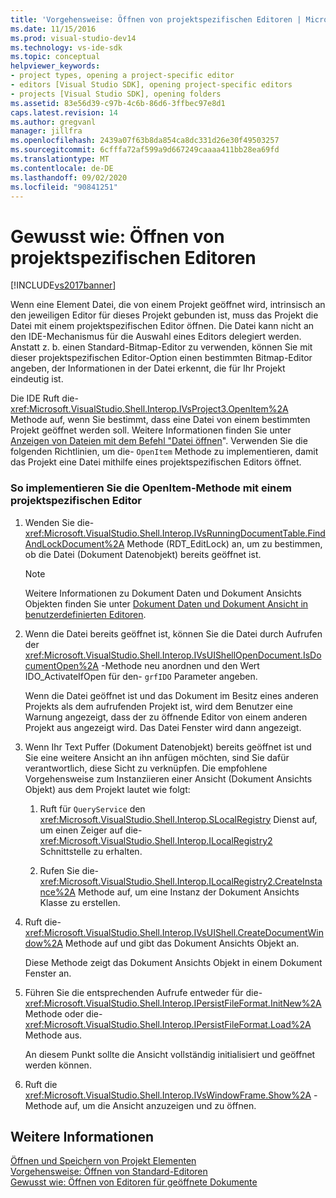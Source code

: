 ```yaml
---
title: 'Vorgehensweise: Öffnen von projektspezifischen Editoren | Microsoft-Dokumentation'
ms.date: 11/15/2016
ms.prod: visual-studio-dev14
ms.technology: vs-ide-sdk
ms.topic: conceptual
helpviewer_keywords:
- project types, opening a project-specific editor
- editors [Visual Studio SDK], opening project-specific editors
- projects [Visual Studio SDK], opening folders
ms.assetid: 83e56d39-c97b-4c6b-86d6-3ffbec97e8d1
caps.latest.revision: 14
ms.author: gregvanl
manager: jillfra
ms.openlocfilehash: 2439a07f63b8da854ca8dc331d26e30f49503257
ms.sourcegitcommit: 6cfffa72af599a9d667249caaaa411bb28ea69fd
ms.translationtype: MT
ms.contentlocale: de-DE
ms.lasthandoff: 09/02/2020
ms.locfileid: "90841251"
---
```

# <a name="how-to-open-project-specific-editors"></a>Gewusst wie: Öffnen von projektspezifischen Editoren
[!INCLUDE[vs2017banner](../includes/vs2017banner.md)]

Wenn eine Element Datei, die von einem Projekt geöffnet wird, intrinsisch an den jeweiligen Editor für dieses Projekt gebunden ist, muss das Projekt die Datei mit einem projektspezifischen Editor öffnen. Die Datei kann nicht an den IDE-Mechanismus für die Auswahl eines Editors delegiert werden. Anstatt z. b. einen Standard-Bitmap-Editor zu verwenden, können Sie mit dieser projektspezifischen Editor-Option einen bestimmten Bitmap-Editor angeben, der Informationen in der Datei erkennt, die für Ihr Projekt eindeutig ist.  
  
 Die IDE Ruft die- <xref:Microsoft.VisualStudio.Shell.Interop.IVsProject3.OpenItem%2A> Methode auf, wenn Sie bestimmt, dass eine Datei von einem bestimmten Projekt geöffnet werden soll. Weitere Informationen finden Sie unter [Anzeigen von Dateien mit dem Befehl "Datei öffnen](../extensibility/internals/displaying-files-by-using-the-open-file-command.md)". Verwenden Sie die folgenden Richtlinien, um die- `OpenItem` Methode zu implementieren, damit das Projekt eine Datei mithilfe eines projektspezifischen Editors öffnet.  
  
### <a name="to-implement-the-openitem-method-with-a-project-specific-editor"></a>So implementieren Sie die OpenItem-Methode mit einem projektspezifischen Editor  
  
1. Wenden Sie die- <xref:Microsoft.VisualStudio.Shell.Interop.IVsRunningDocumentTable.FindAndLockDocument%2A> Methode (RDT_EditLock) an, um zu bestimmen, ob die Datei (Dokument Datenobjekt) bereits geöffnet ist.  
  
    > [!NOTE]
    > Weitere Informationen zu Dokument Daten und Dokument Ansichts Objekten finden Sie unter [Dokument Daten und Dokument Ansicht in benutzerdefinierten Editoren](../extensibility/document-data-and-document-view-in-custom-editors.md).  
  
2. Wenn die Datei bereits geöffnet ist, können Sie die Datei durch Aufrufen der <xref:Microsoft.VisualStudio.Shell.Interop.IVsUIShellOpenDocument.IsDocumentOpen%2A> -Methode neu anordnen und den Wert IDO_ActivateIfOpen für den- `grfIDO` Parameter angeben.  
  
     Wenn die Datei geöffnet ist und das Dokument im Besitz eines anderen Projekts als dem aufrufenden Projekt ist, wird dem Benutzer eine Warnung angezeigt, dass der zu öffnende Editor von einem anderen Projekt aus angezeigt wird. Das Datei Fenster wird dann angezeigt.  
  
3. Wenn Ihr Text Puffer (Dokument Datenobjekt) bereits geöffnet ist und Sie eine weitere Ansicht an ihn anfügen möchten, sind Sie dafür verantwortlich, diese Sicht zu verknüpfen. Die empfohlene Vorgehensweise zum Instanziieren einer Ansicht (Dokument Ansichts Objekt) aus dem Projekt lautet wie folgt:  
  
    1. Ruft für `QueryService` den <xref:Microsoft.VisualStudio.Shell.Interop.SLocalRegistry> Dienst auf, um einen Zeiger auf die- <xref:Microsoft.VisualStudio.Shell.Interop.ILocalRegistry2> Schnittstelle zu erhalten.  
  
    2. Rufen Sie die- <xref:Microsoft.VisualStudio.Shell.Interop.ILocalRegistry2.CreateInstance%2A> Methode auf, um eine Instanz der Dokument Ansichts Klasse zu erstellen.  
  
4. Ruft die- <xref:Microsoft.VisualStudio.Shell.Interop.IVsUIShell.CreateDocumentWindow%2A> Methode auf und gibt das Dokument Ansichts Objekt an.  
  
     Diese Methode zeigt das Dokument Ansichts Objekt in einem Dokument Fenster an.  
  
5. Führen Sie die entsprechenden Aufrufe entweder für die- <xref:Microsoft.VisualStudio.Shell.Interop.IPersistFileFormat.InitNew%2A> Methode oder die- <xref:Microsoft.VisualStudio.Shell.Interop.IPersistFileFormat.Load%2A> Methode aus.  
  
     An diesem Punkt sollte die Ansicht vollständig initialisiert und geöffnet werden können.  
  
6. Ruft die <xref:Microsoft.VisualStudio.Shell.Interop.IVsWindowFrame.Show%2A> -Methode auf, um die Ansicht anzuzeigen und zu öffnen.  
  
## <a name="see-also"></a>Weitere Informationen  
 [Öffnen und Speichern von Projekt Elementen](../extensibility/internals/opening-and-saving-project-items.md)   
 [Vorgehensweise: Öffnen von Standard-Editoren](../extensibility/how-to-open-standard-editors.md)   
 [Gewusst wie: Öffnen von Editoren für geöffnete Dokumente](../extensibility/how-to-open-editors-for-open-documents.md)
